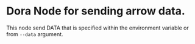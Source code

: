 # Dora Node for sending arrow data.

This node send DATA that is specified within the environment variable or from `--data` argument.

